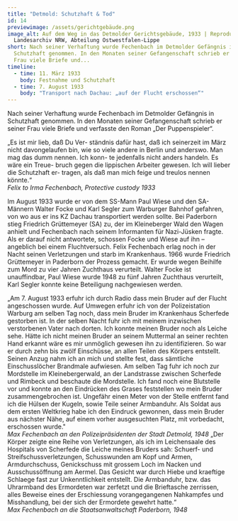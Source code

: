 ```yaml
---
title: "Detmold: Schutzhaft & Tod"
id: 14
previewimage: /assets/gerichtgebäude.png
image_alt: Auf dem Weg in das Detmolder Gerichtsgebäude, 1933 | Reproduktion |
  Landesarchiv NRW, Abteilung Ostwestfalen-Lippe
short: Nach seiner Verhaftung wurde Fechenbach im Detmolder Gefängnis in
  Schutzhaft genommen. In den Monaten seiner Gefangenschaft schrieb er seiner
  Frau viele Briefe und...
timeline:
  - time: 11. März 1933
    body: Festnahme und Schutzhaft
  - time: 7. August 1933
    body: "Transport nach Dachau: „auf der Flucht erschossen“"
---
```

Nach seiner Verhaftung wurde Fechenbach im Detmolder Gefängnis in Schutzhaft genommen. In den Monaten seiner Gefangenschaft schrieb er seiner Frau viele Briefe und verfasste den Roman „Der Puppenspieler“.

<InformationBox>
„Es ist mir lieb, daß Du Ver- ständnis dafür hast, daß ich seinerzeit im März nicht davongelaufen bin, wie so viele andere in Berlin und anderswo. Man mag das dumm nennen. Ich konn- te jedenfalls nicht anders handeln. Es wäre ein Treue- bruch gegen die lippischen Arbeiter gewesen. Ich will lieber die Schutzhaft er- tragen, als daß man mich feige und treulos nennen könnte.“
<br/>
<i>Felix to Irma Fechenbach, Protective custody 1933</i>
</InformationBox>

Im August 1933 wurde er von dem SS-Mann Paul Wiese und den SA-Männern Walter Focke und Karl Segler zum Warburger Bahnhof gefahren, von wo aus er ins KZ Dachau transportiert werden sollte. Bei Paderborn stieg Friedrich Grüttemeyer (SA) zu, der im Kleineberger Wald den Wagen anhielt und Fechenbach nach seinem Informanten für Nazi-Jüsken fragte. Als er darauf nicht antwortete, schossen Focke und Wiese auf ihn – angeblich bei einem Fluchtversuch. Felix Fechenbach erlag noch in der Nacht seinen Verletzungen und starb im Krankenhaus. 1966 wurde Friedrich Grüttemeyer in Paderborn der Prozess gemacht. Er wurde wegen Beihilfe zum Mord zu vier Jahren Zuchthaus verurteilt. Walter Focke ist unauffindbar, Paul Wiese wurde 1948 zu fünf Jahren Zuchthaus verurteilt, Karl Segler konnte keine Beteiligung nachgewiesen werden.

<InformationBox>
„Am 7. August 1933 erfuhr ich durch Radio dass mein Bruder auf der Flucht angeschossen wurde.
Auf Umwegen erfuhr ich von der Polizeistation Warburg am selben Tag noch, dass mein Bruder im Krankenhaus Scherfede gestorben ist. In der selben Nacht fuhr ich mit meinem inzwischen verstorbenen Vater nach dorten. Ich konnte meinen Bruder noch als Leiche sehe. Hätte ich nicht meinen Bruder an seinem Muttermal an seiner rechten Hand erkannt wäre es mir unmöglich gewesen ihn zu identifizieren. So war er durch zehn bis zwölf Einschüsse, an allen Teilen des Körpers entstellt. Seinen Anzug nahm ich an mich und stellte fest, dass sämtliche Einschusslöcher Brandmale aufwiesen. Am selben Tag fuhr ich noch zur Mordstelle im Kleinebergerwald, an der Landstrasse zwischen Scherfede und Rimbeck und beschaute die Mordstelle. Ich fand noch eine Blutstelle vor und konnte an den Eindrücken des Grases feststellen wo mein Bruder zusammengebrochen ist. Ungefähr einen Meter von der Stelle entfernt fand ich die Hülsen der Kugeln, sowie Teile seiner Armbanduhr. Als Soldat aus dem ersten Weltkrieg habe ich den Eindruck gewonnen, dass mein Bruder aus nächster Nähe, auf einem vorher ausgesuchten Platz, mit vorbedacht, erschossen wurde."
<br/>
<i>Max Fechenbach an den Polizeipräsidenten der Stadt Detmold, 1948</i>
</InformationBox>

<InformationBox>
„Der Körper zeigte eine Reihe von Verletzungen, als ich im Leichensaale des Hospitals von Scherfede die Leiche meines Bruders sah: Schuerf- und Streifschussverletzungen, Schusswunden am Kopf und Armen, Armdurchschuss, Genickschuss
mit grossem Loch im Nacken und Ausschussöffnung am Aermel. Das Gesicht war durch Hiebe und kraeftige Schlaege fast zur Unkenntlichkeit entstellt. Die Armbanduhr, bzw. das Uhrarmband des Ermordeten war zerfetzt und die Brieftasche zerrissen, alles Beweise eines der Erschiessung vorangegangenen Nahkampfes und Misshandlung, bei der sich der Ermordete gewehrt hatte.“

<br/>
<i>Max Fechenbach an die Staatsanwaltschaft Paderborn, 1948</i>
</InformationBox>